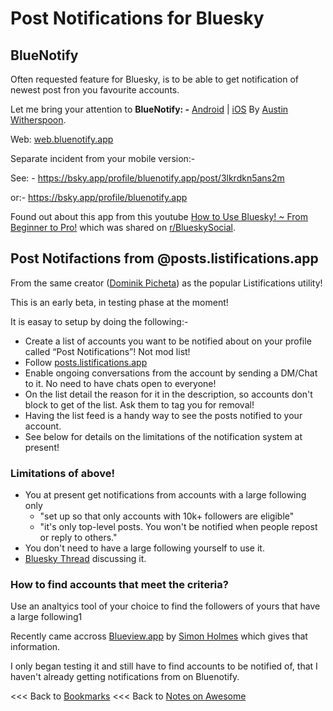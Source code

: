 
# Post Notifications for Bluesky

## BlueNotify

Often requested feature for Bluesky, is to be able to get notification of newest post fron you favourite accounts. 

Let me bring your attention to **BlueNotify: -** [Android](https://play.google.com/store/apps/details?id=com.austinwitherspoon.bluenotify) | [iOS](https://apps.apple.com/gb/app/bluenotify/id6738239349)
By [Austin Witherspoon](https://bsky.app/profile/did:plc:jpkjnmydclkafjyicv3s6hcx).

Web: [web.bluenotify.app](https://web.bluenotify.app/)

Separate incident from your mobile version:-

See: - https://bsky.app/profile/bluenotify.app/post/3lkrdkn5ans2m

or:- https://bsky.app/profile/bluenotify.app

Found out about this app from this youtube [How to Use Bluesky! ~ From Beginner to Pro!](https://www.youtube.com/watch?v=Jr58OOIYjN4) which was shared on [r/BlueskySocial](https://www.reddit.com/r/BlueskySocial/comments/1ik9rhs/ive_made_a_tutorial_on_using_bluesky/).

## Post Notifactions from @posts.listifications.app

From the same creator ([Dominik Picheta](https://bsky.app/profile/did:plc:blbktib4slim5ttdovyu7vii)) as the popular Listifications utility!

This is an early beta, in testing phase at the moment!

It is easay to setup by doing the following:- 
- Create a list of accounts you want to be notified about on your profile called “Post Notifications”! Not mod list!
- Follow [posts.listifications.app](https://bsky.app/profile/did:plc:hqrgcv22lmizozkplfuevpmw)
- Enable ongoing conversations from the account by sending a DM/Chat to it. No need to have chats open to everyone!
- On the list detail the reason for it in the description, so accounts don't block to get of the list. Ask them to tag you for removal!
- Having the list feed is a handy way to see the posts notified to your account.
- See below for details on the limitations of the notification system at present!

### Limitations of above!

- You at present get notifications from accounts with a large following only
  - "set up so that only accounts with 10k+ followers are eligible"
  - "it's only top-level posts. You won't be notified when people repost or reply to others."
- You don't need to have a large following yourself to use it.
- [Bluesky Thread](https://bsky.app/profile/did:plc:blbktib4slim5ttdovyu7vii/post/3lnsoc7nd322s) discussing it.

### How to find accounts that meet the criteria?

Use an analtyics tool of your choice to find the followers of yours that have a large following1

Recently came accross [Blueview.app](https://blueview.app/) by [Simon Holmes](https://bsky.app/profile/did:plc:x476ra5ygaolra5oggenmcsc) which gives that information.

I only began testing it and still have to find accounts to be notified of, that I haven't already getting notifications from on Bluenotify.


<<< Back to [Bookmarks](/morepages/bookmarksbookmarks.md)
<<< Back to [Notes on Awesome](/README.md)



